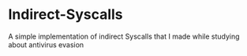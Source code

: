 # Indirect-Syscalls
A simple implementation of indirect Syscalls that I made while studying about antivirus evasion
